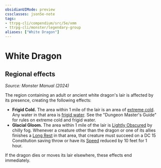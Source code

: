 ```yaml
---
obsidianUIMode: preview
cssclasses: json5e-note
tags:
- ttrpg-cli/compendium/src/5e/xmm
- ttrpg-cli/monster/legendary-group
aliases: ["White Dragon"]
---
```

# White Dragon

## Regional effects
_Source: Monster Manual (2024)_

The region containing an adult or ancient white dragon's lair is affected by its presence, creating the following effects:

- **Frigid Cold.** The area within 1 mile of the lair is an area of [extreme cold](2-Mechanics/CLI/traps-hazards/extreme-cold-xdmg.md). Any water in that area is [frigid water](2-Mechanics/CLI/traps-hazards/frigid-water-xdmg.md). See the "Dungeon Master's Guide" for rules on extreme cold and frigid water.  
- **Glacial Gloom.** The area within 1 mile of the lair is [Lightly Obscured](2-Mechanics/CLI/rules/variant-rules/lightly-obscured-xphb.md) by chilly fog. Whenever a creature other than the dragon or one of its allies finishes a [Long Rest](2-Mechanics/CLI/rules/variant-rules/long-rest-xphb.md) in that area, that creature must succeed on a DC 15 Constitution saving throw or have its [Speed](2-Mechanics/CLI/rules/variant-rules/speed-xphb.md) reduced by 10 feet for 1 hour.  

If the dragon dies or moves its lair elsewhere, these effects end immediately.